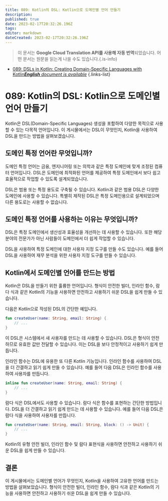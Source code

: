 ```yaml
---
title: 089: Kotlin의 DSL: Kotlin으로 도메인별 언어 만들기
description: 
published: true
date: 2023-02-17T20:32:26.196Z
tags: 
editor: markdown
dateCreated: 2023-02-17T20:32:26.196Z
---
```


> 이 문서는 **Google Cloud Translation API를 사용해 자동 번역**되었습니다.
어떤 문서는 원문을 읽는게 나을 수도 있습니다.{.is-info}



- [089: DSLs in Kotlin: Creating Domain-Specific Languages with Kotlin***English** document is available*](/en/Knowledge-base/Kotlin/Learning/089-dsls-in-kotlin-creating-domain-specific-languages-with-kotlin)
{.links-list}


# 089: Kotlin의 DSL: Kotlin으로 도메인별 언어 만들기

Kotlin은 DSL(Domain-Specific Languages) 생성을 포함하여 다양한 목적으로 사용할 수 있는 다목적 언어입니다. 이 게시물에서는 DSL이 무엇인지, Kotlin을 사용하여 DSL을 만드는 방법을 살펴보겠습니다.

## 도메인 특정 언어란 무엇입니까?

도메인 특정 언어는 금융, 엔지니어링 또는 의학과 같은 특정 도메인에 맞게 조정된 컴퓨터 언어입니다. DSL은 도메인에 최적화된 언어를 제공하여 특정 도메인에서 보다 쉽고 효율적으로 작업할 수 있도록 설계되었습니다.

DSL은 범용 또는 특정 용도로 구축될 수 있습니다. Kotlin과 같은 범용 DSL은 다양한 도메인에 사용할 수 있습니다. 특별히 제작된 DSL은 특정 도메인용으로 설계되었으며 다른 용도로는 사용할 수 없습니다.

## 도메인 특정 언어를 사용하는 이유는 무엇입니까?

DSL은 특정 도메인에서 생산성과 효율성을 개선하는 데 사용할 수 있습니다. 또한 해당 분야의 전문가가 아닌 사람들이 도메인에서 더 쉽게 작업할 수 있습니다.

DSL을 사용하여 특정 도메인에 대한 사용자 지정 도구를 만들 수도 있습니다. 예를 들어 DSL을 사용하여 재무 분석을 위한 사용자 지정 도구를 만들 수 있습니다.

## Kotlin에서 도메인별 언어를 만드는 방법

Kotlin은 DSL을 만들기 위한 훌륭한 언어입니다. 형식이 안전한 빌더, 인라인 함수, 람다 식과 같은 Kotlin의 기능을 사용하면 안전하고 사용하기 쉬운 DSL을 쉽게 만들 수 있습니다.

다음은 Kotlin으로 작성된 DSL의 간단한 예입니다.

```kotlin
fun createUser(name: String, email: String) {
    // ...
}
```

이 DSL은 시스템에서 새 사용자를 만드는 데 사용할 수 있습니다. DSL은 형식이 안전하므로 유효한 값만 전달할 수 있습니다. 이는 DSL을 보다 안정적이고 사용하기 쉽게 만듭니다.

인라인 함수는 DSL에 유용한 또 다른 Kotlin 기능입니다. 인라인 함수를 사용하여 DSL을 더 간결하고 읽기 쉽게 만들 수 있습니다. 예를 들어 다음 DSL은 인라인 함수를 사용하여 사용자를 만듭니다.

```kotlin
inline fun createUser(name: String, email: String) {
    // ...
}
```

람다 식은 DSL에서도 사용할 수 있습니다. 람다 식은 함수를 표현하는 간단한 방법입니다. DSL을 더 간결하고 읽기 쉽게 만드는 데 사용할 수 있습니다. 예를 들어 다음 DSL은 람다 식을 사용하여 사용자를 만듭니다.

```kotlin
fun createUser(name: String, email: String, block: () -> Unit) {
    // ...
}
```

Kotlin의 유형 안전 빌더, 인라인 함수 및 람다 표현식을 사용하면 안전하고 사용하기 쉬운 DSL을 쉽게 만들 수 있습니다.

## 결론

이 게시물에서는 도메인별 언어가 무엇인지, Kotlin을 사용하여 고유한 언어를 만드는 방법을 살펴보았습니다. 형식이 안전한 빌더, 인라인 함수, 람다 식과 같은 Kotlin의 기능을 사용하면 안전하고 사용하기 쉬운 DSL을 쉽게 만들 수 있습니다.